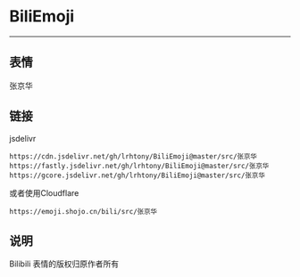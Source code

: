 # BiliEmoji
---
## 表情
张京华
## 链接
jsdelivr
```
https://cdn.jsdelivr.net/gh/lrhtony/BiliEmoji@master/src/张京华
https://fastly.jsdelivr.net/gh/lrhtony/BiliEmoji@master/src/张京华
https://gcore.jsdelivr.net/gh/lrhtony/BiliEmoji@master/src/张京华
```
或者使用Cloudflare
```
https://emoji.shojo.cn/bili/src/张京华
```
## 说明
Bilibili 表情的版权归原作者所有
